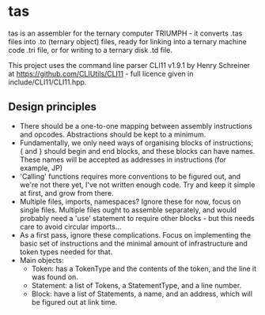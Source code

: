 # tas

tas is an assembler for the ternary computer TRIUMPH - it converts .tas files into .to (ternary object) files, ready for linking into a ternary machine code .tri file, or for writing to a ternary disk .td file.

This project uses the command line parser CLI11 v1.9.1 by Henry Schreiner at https://github.com/CLIUtils/CLI11 - full licence given in include/CLI11/CLI11.hpp.

## Design principles

- There should be a one-to-one mapping between assembly instructions and opcodes. Abstractions should be kept to a minimum.
- Fundamentally, we only need ways of organising blocks of instructions; { and } should begin and end blocks, and these blocks can have names. These names will be accepted as addresses in instructions (for example, JP)
- 'Calling' functions requires more conventions to be figured out, and we're not there yet, I've not written enough code. Try and keep it simple at first, and grow from there.
- Multiple files, imports, namespaces? Ignore these for now, focus on single files. Multiple files ought to assemble separately, and would probably need a 'use' statement to require other blocks - but this needs care to avoid circular imports...
- As a first pass, ignore these complications. Focus on implementing the basic set of instructions and the minimal amount of infrastructure and token types needed for that.
- Main objects:
    * Token: has a TokenType and the contents of the token, and the line it was found on.
    * Statement: a list of Tokens, a StatementType, and a line number.
    * Block: have a list of Statements, a name, and an address, which will be figured out at link time.